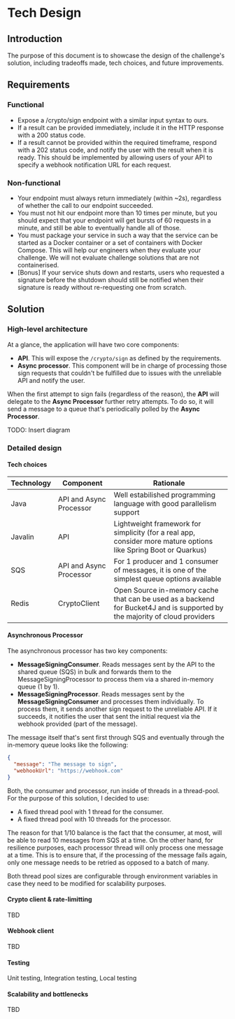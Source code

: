 # Tech Design

## Introduction

The purpose of this document is to showcase the design of the challenge's solution, including tradeoffs made, tech choices, and future improvements.

## Requirements

### Functional

- Expose a /crypto/sign endpoint with a similar input syntax to ours.
- If a result can be provided immediately, include it in the HTTP response with a 200 status code.
- If a result cannot be provided within the required timeframe, respond with a 202 status code, and notify the user with the result when it is ready. This should be implemented by allowing users of your API to specify a webhook notification URL for each request.

### Non-functional

- Your endpoint must always return immediately (within ~2s), regardless of whether the call to our endpoint succeeded.
- You must not hit our endpoint more than 10 times per minute, but you should expect that your endpoint will get bursts of 60 requests in a minute, and still be able to eventually handle all of those.
- You must package your service in such a way that the service can be started as a Docker container or a set of containers with Docker Compose. This will help our engineers when they evaluate your challenge. We will not evaluate challenge solutions that are not containerised.
- [Bonus] If your service shuts down and restarts, users who requested a signature before the shutdown should still be notified when their signature is ready without re-requesting one from scratch.

## Solution

### High-level architecture

At a glance, the application will have two core components:

- **API**. This will expose the `/crypto/sign` as defined by the requirements.
- **Async processor**. This component will be in charge of processing those sign requests that couldn't be fulfilled due to issues with the unreliable API and notify the user.

When the first attempt to sign fails (regardless of the reason), the **API** will delegate to the **Async Processor** further retry attempts. To do so, it will send a message to a queue that's periodically polled by the **Async Processor**.

TODO: Insert diagram

### Detailed design

#### Tech choices

| Technology | Component               | Rationale                                                                                                                  |
| ---------- | ----------------------- | -------------------------------------------------------------------------------------------------------------------------- |
| Java       | API and Async Processor | Well estabilished programming language with good parallelism support                                                       |
| Javalin    | API                     | Lightweight framework for simplicity (for a real app, consider more mature options like Spring Boot or Quarkus)            |
| SQS        | API and Async Processor | For 1 producer and 1 consumer of messages, it is one of the simplest queue options available                               |
| Redis      | CryptoClient            | Open Source in-memory cache that can be used as a backend for Bucket4J and is supported by the majority of cloud providers |

#### Asynchronous Processor

The asynchronous processor has two key components:

- **MessageSigningConsumer**. Reads messages sent by the API to the shared queue (SQS) in bulk and forwards them to the MessageSigningProcessor to process them via a shared in-memory queue (1 by 1).
- **MessageSigningProcessor**. Reads messages sent by the **MessageSigningConsumer** and processes them individually. To process them, it sends another sign request to the unreliable API. If it succeeds, it notifies the user that sent the initial request via the webhook provided (part of the message).

The message itself that's sent first through SQS and eventually through the in-memory queue looks like the following:

```json
{
  "message": "The message to sign",
  "webhookUrl": "https://webhook.com"
}
```

Both, the consumer and processor, run inside of threads in a thread-pool. For the purpose of this solution, I decided to use:

- A fixed thread pool with 1 thread for the consumer.
- A fixed thread pool with 10 threads for the processor.

The reason for that 1/10 balance is the fact that the consumer, at most, will be able to read 10 messages from SQS at a time. On the other hand, for resilience purposes, each processor thread will only process one message at a time. This is to ensure that, if the processing of the message fails again, only one message needs to be retried as opposed to a batch of many.

Both thread pool sizes are configurable through environment variables in case they need to be modified for scalability purposes.

#### Crypto client & rate-limitting

TBD

#### Webhook client

TBD

#### Testing

Unit testing, Integration testing, Local testing

#### Scalability and bottlenecks

TBD
